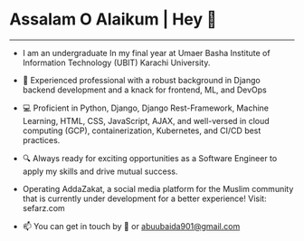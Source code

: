# Assalam O Alaikum | Hey 👋
---

- I am an undergraduate In my final year at Umaer Basha Institute of Information Technology (UBIT) Karachi University.

- 🚀 Experienced professional with a robust background in Django backend development and a knack for frontend, ML, and DevOps

- 💻 Proficient in Python, Django, Django Rest-Framework, Machine Learning, HTML, CSS, JavaScript, AJAX, and well-versed in cloud computing (GCP), containerization, Kubernetes, and CI/CD best practices.

- 🔍 Always ready for exciting opportunities as a Software Engineer to apply my skills and drive mutual success.

- Operating AddaZakat, a social media platform for the Muslim community that is currently under development for a better experience! Visit: sefarz.com

- 📫 You can get in touch by 👋 or abuubaida901@gmail.com
